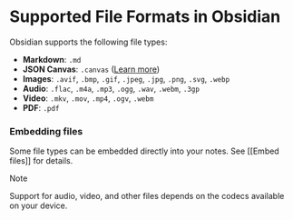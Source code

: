 # Supported File Formats in Obsidian

Obsidian supports the following file types:

- **Markdown**: `.md`  
- **JSON Canvas**: `.canvas` ([Learn more](https://jsoncanvas.org/))  
- **Images**: `.avif`, `.bmp`, `.gif`, `.jpeg`, `.jpg`, `.png`, `.svg`, `.webp`  
- **Audio**: `.flac`, `.m4a`, `.mp3`, `.ogg`, `.wav`, `.webm`, `.3gp`  
- **Video**: `.mkv`, `.mov`, `.mp4`, `.ogv`, `.webm`  
- **PDF**: `.pdf`  

### Embedding files

Some file types can be embedded directly into your notes. See [[Embed files]] for details.  

> [!NOTE]
> Support for audio, video, and other files depends on the codecs available on your device.
> 
